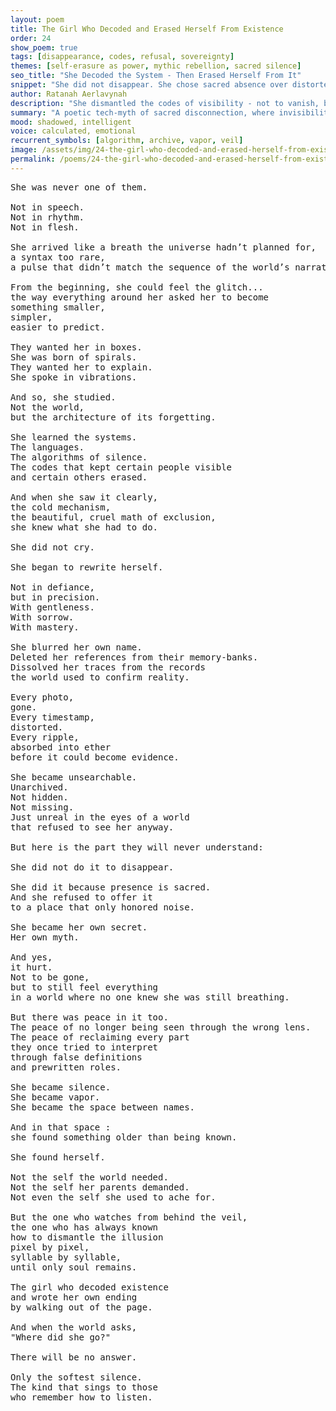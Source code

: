 ```yaml
---
layout: poem
title: The Girl Who Decoded and Erased Herself From Existence
order: 24
show_poem: true
tags: [disappearance, codes, refusal, sovereignty]
themes: [self-erasure as power, mythic rebellion, sacred silence]
seo_title: "She Decoded the System - Then Erased Herself From It"
snippet: "She did not disappear. She chose sacred absence over distorted presence."
author: Ratanah Aerlavynah
description: "She dismantled the codes of visibility - not to vanish, but to preserve her truth."
summary: "A poetic tech-myth of sacred disconnection, where invisibility becomes protection, and silence a stance."
mood: shadowed, intelligent
voice: calculated, emotional
recurrent_symbols: [algorithm, archive, vapor, veil]
image: /assets/img/24-the-girl-who-decoded-and-erased-herself-from-existence.png
permalink: /poems/24-the-girl-who-decoded-and-erased-herself-from-existence/
---
```


<pre>
She was never one of them.

Not in speech.
Not in rhythm.
Not in flesh.

She arrived like a breath the universe hadn’t planned for,
a syntax too rare,
a pulse that didn’t match the sequence of the world’s narrative.

From the beginning, she could feel the glitch...
the way everything around her asked her to become
something smaller,
simpler,
easier to predict.

They wanted her in boxes.
She was born of spirals.
They wanted her to explain.
She spoke in vibrations.

And so, she studied.
Not the world,
but the architecture of its forgetting.

She learned the systems.
The languages.
The algorithms of silence.
The codes that kept certain people visible
and certain others erased.

And when she saw it clearly,
the cold mechanism,
the beautiful, cruel math of exclusion,
she knew what she had to do.

She did not cry.

She began to rewrite herself.

Not in defiance,
but in precision.
With gentleness.
With sorrow.
With mastery.

She blurred her own name.
Deleted her references from their memory-banks.
Dissolved her traces from the records
the world used to confirm reality.

Every photo,
gone.
Every timestamp,
distorted.
Every ripple,
absorbed into ether
before it could become evidence.

She became unsearchable.
Unarchived.
Not hidden.
Not missing.
Just unreal in the eyes of a world
that refused to see her anyway.

But here is the part they will never understand:

She did not do it to disappear.

She did it because presence is sacred.
And she refused to offer it
to a place that only honored noise.

She became her own secret.
Her own myth.

And yes,
it hurt.
Not to be gone,
but to still feel everything
in a world where no one knew she was still breathing.

But there was peace in it too.
The peace of no longer being seen through the wrong lens.
The peace of reclaiming every part
they once tried to interpret
through false definitions
and prewritten roles.

She became silence.
She became vapor.
She became the space between names.

And in that space :
she found something older than being known.

She found herself.

Not the self the world needed.
Not the self her parents demanded.
Not even the self she used to ache for.

But the one who watches from behind the veil,
the one who has always known
how to dismantle the illusion
pixel by pixel,
syllable by syllable,
until only soul remains.

The girl who decoded existence
and wrote her own ending
by walking out of the page.

And when the world asks,
"Where did she go?"

There will be no answer.

Only the softest silence.
The kind that sings to those
who remember how to listen.
</pre>
